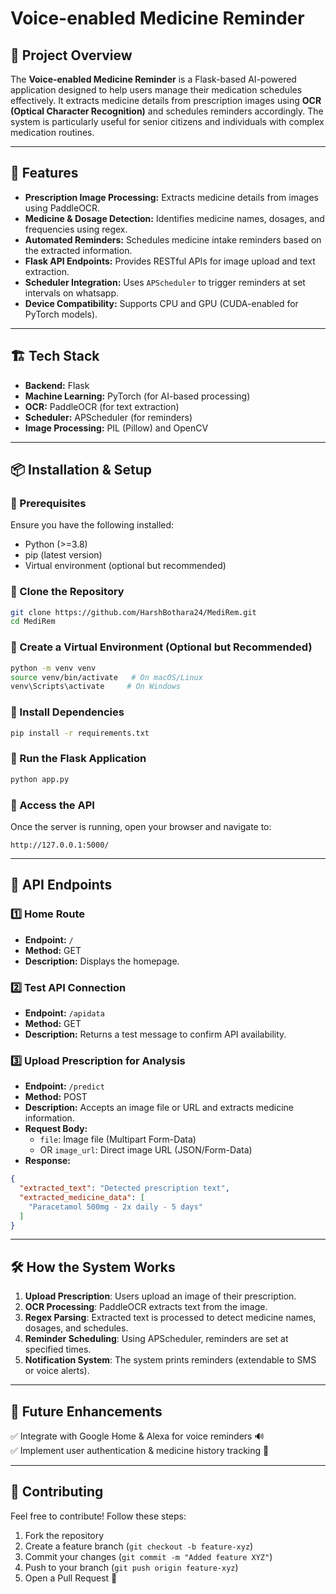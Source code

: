 # Voice-enabled Medicine Reminder

## 📌 Project Overview
The **Voice-enabled Medicine Reminder** is a Flask-based AI-powered application designed to help users manage their medication schedules effectively. It extracts medicine details from prescription images using **OCR (Optical Character Recognition)** and schedules reminders accordingly. The system is particularly useful for senior citizens and individuals with complex medication routines.

---

## 🚀 Features
- **Prescription Image Processing:** Extracts medicine details from images using PaddleOCR.
- **Medicine & Dosage Detection:** Identifies medicine names, dosages, and frequencies using regex.
- **Automated Reminders:** Schedules medicine intake reminders based on the extracted information.
- **Flask API Endpoints:** Provides RESTful APIs for image upload and text extraction.
- **Scheduler Integration:** Uses `APScheduler` to trigger reminders at set intervals on whatsapp.
- **Device Compatibility:** Supports CPU and GPU (CUDA-enabled for PyTorch models).

---

## 🏗️ Tech Stack
- **Backend:** Flask
- **Machine Learning:** PyTorch (for AI-based processing)
- **OCR:** PaddleOCR (for text extraction)
- **Scheduler:** APScheduler (for reminders)
- **Image Processing:** PIL (Pillow) and OpenCV

---

## 📦 Installation & Setup

### 🔹 Prerequisites
Ensure you have the following installed:
- Python (>=3.8)
- pip (latest version)
- Virtual environment (optional but recommended)

### 🔹 Clone the Repository
```bash
git clone https://github.com/HarshBothara24/MediRem.git
cd MediRem
```

### 🔹 Create a Virtual Environment (Optional but Recommended)
```bash
python -m venv venv
source venv/bin/activate   # On macOS/Linux
venv\Scripts\activate     # On Windows
```

### 🔹 Install Dependencies
```bash
pip install -r requirements.txt
```

### 🔹 Run the Flask Application
```bash
python app.py
```

### 🔹 Access the API
Once the server is running, open your browser and navigate to:
```
http://127.0.0.1:5000/
```

---

## 📂 API Endpoints
### 1️⃣ **Home Route**
- **Endpoint:** `/`
- **Method:** GET
- **Description:** Displays the homepage.

### 2️⃣ **Test API Connection**
- **Endpoint:** `/apidata`
- **Method:** GET
- **Description:** Returns a test message to confirm API availability.

### 3️⃣ **Upload Prescription for Analysis**
- **Endpoint:** `/predict`
- **Method:** POST
- **Description:** Accepts an image file or URL and extracts medicine information.
- **Request Body:**
  - `file`: Image file (Multipart Form-Data)
  - OR `image_url`: Direct image URL (JSON/Form-Data)
- **Response:**
```json
{
  "extracted_text": "Detected prescription text",
  "extracted_medicine_data": [
    "Paracetamol 500mg - 2x daily - 5 days"
  ]
}
```

---

## 🛠️ How the System Works
1. **Upload Prescription**: Users upload an image of their prescription.
2. **OCR Processing**: PaddleOCR extracts text from the image.
3. **Regex Parsing**: Extracted text is processed to detect medicine names, dosages, and schedules.
4. **Reminder Scheduling**: Using APScheduler, reminders are set at specified times.
5. **Notification System**: The system prints reminders (extendable to SMS or voice alerts).

---

## 📜 Future Enhancements
✅ Integrate with Google Home & Alexa for voice reminders 🔊  
✅ Implement user authentication & medicine history tracking 🔐

---

## 🤝 Contributing
Feel free to contribute! Follow these steps:
1. Fork the repository
2. Create a feature branch (`git checkout -b feature-xyz`)
3. Commit your changes (`git commit -m "Added feature XYZ"`)
4. Push to your branch (`git push origin feature-xyz`)
5. Open a Pull Request 🚀


